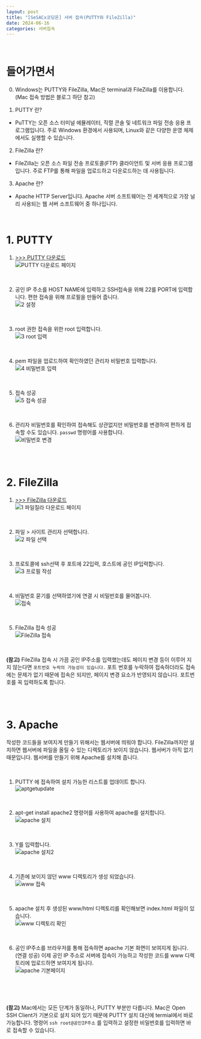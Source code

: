 ```yaml
---
layout: post
title: "[SeSACx코딩온] 서버 접속(PUTTY와 FileZilla)"
date: 2024-06-16
categories: 서버접속
---
```


<br>

# 들어가면서
0) Windows는 PUTTY와 FileZilla, Mac은 terminal과 FileZilla를 이용합니다. <br> (Mac 접속 방법은 블로그 하단 참고)

1) PUTTY 란?
- PuTTY는 오픈 소스 터미널 에뮬레이터, 직렬 콘솔 및 네트워크 파일 전송 응용 프로그램입니다. 주로 Windows 환경에서 사용되며, Linux와 같은 다양한 운영 체제에서도 실행할 수 있습니다.

2) FileZilla 란?
- FileZilla는 오픈 소스 파일 전송 프로토콜(FTP) 클라이언트 및 서버 응용 프로그램입니다. 주로 FTP를 통해 파일을 업로드하고 다운로드하는 데 사용됩니다.

3) Apache 란?
- Apache HTTP Server입니다. Apache 서버 소프트웨어는 전 세계적으로 가장 널리 사용되는 웹 서버 소프트웨어 중 하나입니다.

<br>

# 1. PUTTY

1) [>>> PUTTY 다운로드](https://www.chiark.greenend.org.uk/~sgtatham/putty/latest.html) <br>
![PUTTY 다운로드 페이지](https://github.com/ymind14563/SeSAC_YDP_6/assets/163737600/3a3757ee-860c-4118-85b6-074f839931e7)

<br>

2) 공인 IP 주소를 HOST NAME에 입력하고 SSH접속을 위해 22를 PORT에 입력합니다. 편한 접속을 위해 프로필을 만들어 줍니다. <br>
![2  설정](https://github.com/ymind14563/SeSAC_YDP_6/assets/163737600/cc18110e-98ed-4d85-8f03-5b06c7d54c97)

<br>

3) root 권한 접속을 위한 root 입력합니다. <br>
![3  root 입력](https://github.com/ymind14563/SeSAC_YDP_6/assets/163737600/77434250-e921-486e-8e0d-5c55d7ba57b5)

<br>

4) pem 파일을 업로드하여 확인하였던 관리자 비밀번호 입력합니다. <br>
![4  비밀번호 입력](https://github.com/ymind14563/SeSAC_YDP_6/assets/163737600/72c9ec2f-ae5b-4078-825a-23574182a6ef)

<br>

5) 접속 성공 <br>
![5  접속 성공](https://github.com/ymind14563/SeSAC_YDP_6/assets/163737600/535a5244-ab0e-4e33-b633-121ed82b614b)

<br>

6) 관리자 비밀번호를 확인하여 접속해도 상관없지만 비밀번호를 변경하여 편하게 접속할 수도 있습니다. `passwd` 명령어를 사용합니다. <br>
![비밀번호 변경](https://github.com/ymind14563/SeSAC_YDP_6/assets/163737600/cfe01d6b-c6c9-4999-a6c8-ad7a40bd96cf)


<br>
<br>


# 2. FileZilla

1) [>>> FileZilla 다운로드](https://filezilla-project.org/) <br>
![1  파일질라 다운로드 페이지](https://github.com/ymind14563/SeSAC_YDP_6/assets/163737600/39d1a198-4a58-4a14-97e9-53125e31b40e)

<br>

2) 파일 > 사이트 관리자 선택합니다. <br>
![2  파일 선택](https://github.com/ymind14563/SeSAC_YDP_6/assets/163737600/08564f62-889e-4254-9fc8-42264237ec5f)

<br>

3) 프로토콜에 ssh선택 후 포트에 22입력, 호스트에 공인 IP입력합니다. <br>
![3  프로필 작성](https://github.com/ymind14563/SeSAC_YDP_6/assets/163737600/3df4b08b-3262-4109-a1a1-3e3db340a1b6)

<br>

4) 비밀번호 묻기를 선택하였기에 연결 시 비밀번호를 물어봅니다. <br>
![접속](https://github.com/ymind14563/SeSAC_YDP_6/assets/163737600/f0ae7d99-0832-4979-b9b6-347584a1ebda)

<br>

5) FileZilla 접속 성공 <br>
 ![FileZilla 접속](https://github.com/ymind14563/SeSAC_YDP_6/assets/163737600/f0f309fc-10fd-4279-93fb-686fe7a16c28)


<br>

**(참고)** FileZilla 접속 시 가끔 공인 IP주소를 입력했는데도 페이지 변경 등이 이루어 지지 않는다면 `포트번호 누락의 가능성이 있습니다.`
포트 번호를 누락하여 접속하더라도 접속에는 문제가 없기 때문에 접속은 되지만, 페이지 변경 요소가 반영되지 않습니다. 포트번호를 꼭 입력하도록 합니다.

<br>
<br>


# 3. Apache
 작성한 코드들을 보여지게 만들기 위해서는 웹서버에 띄워야 합니다.
 FileZilla까지만 설치하면 웹서버에 파일을 올릴 수 있는 디렉토리가 보이지 않습니다. 웹서버가 아직 없기 때문입니다. 웹서버를 만들기 위해 Apache를 설치해 줍니다.
 
<br>

 1) PUTTY 에 접속하여 설치 가능한 리스트를 업데이트 합니다. <br>
 ![aptgetupdate](https://github.com/ymind14563/SeSAC_YDP_6/assets/163737600/a4551334-d71c-4902-900a-ff91894fbfe0)
 
<br>

2) apt-get install apache2 명령어를 사용하여 apache를 설치합니다. <br>
![apache 설치](https://github.com/ymind14563/SeSAC_YDP_6/assets/163737600/b6310c1f-682a-4aa6-9bab-f22618cc5432)

<br>

3) Y를 입력합니다. <br>
![apache 설치2](https://github.com/ymind14563/SeSAC_YDP_6/assets/163737600/7ca1cd20-10e4-407b-93a2-39582b32ff7a)

<br>

4) 기존에 보이지 않던 www 디렉토리가 생성 되었습니다. <br>
![www 접속](https://github.com/ymind14563/SeSAC_YDP_6/assets/163737600/6f446fd0-b86e-4a93-bc7e-26df04aa88f5)

<br>

5) apache 설치 후 생성된 www/html 디렉토리를 확인해보면 index.html 파일이 있습니다. <br>
![www 디렉토리 확인](https://github.com/ymind14563/SeSAC_YDP_6/assets/163737600/c29504af-32be-4b38-8647-bb5cc241e098)

<br>

6) 공인 IP주소를 브라우저를 통해 접속하면 apache 기본 화면이 보여지게 됩니다. (연결 성공) 이제 공인 IP 주소로 서버에 접속이 가능하고 작성한 코드를 www 디렉토리에 업로드하면 보여지게 됩니다.  <br>
![apache 기본페이지](https://github.com/ymind14563/SeSAC_YDP_6/assets/163737600/b5af13df-95a5-4eaa-bc83-1a9dcfc95a15)


<br>
<br>
<br>

**(참고)** Mac에서는 모든 단계가 동일하나, PUTTY 부분만 다릅니다.
Mac은 Open SSH Client가 기본으로 설치 되어 있기 때문에 PUTTY 설치 대신에 termial에서 바로 가능합니다.
명령어 `ssh root@공인IP주소` 를 입력하고 설정한 비밀번호를 입력하면 바로 접속할 수 있습니다.